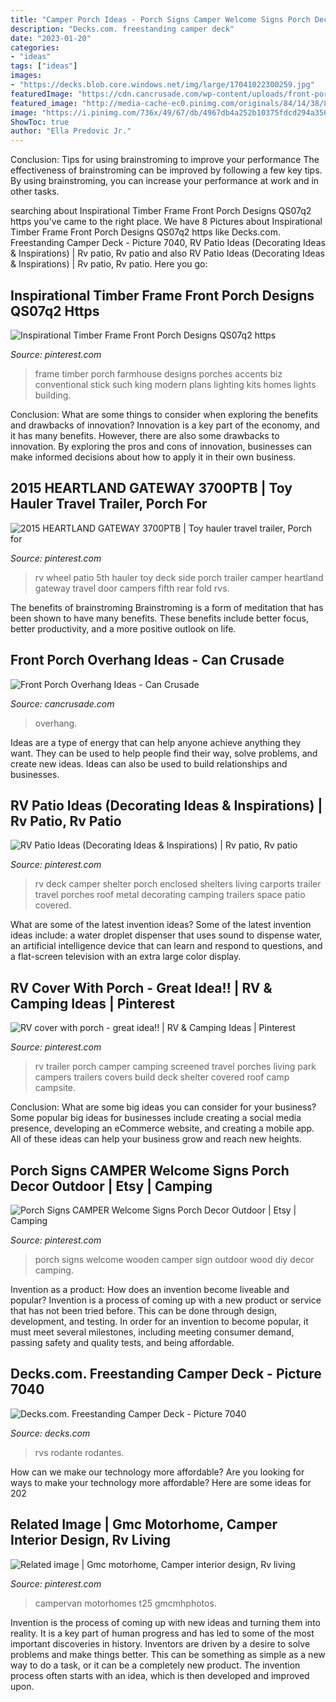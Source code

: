 ```yaml
---
title: "Camper Porch Ideas - Porch Signs Camper Welcome Signs Porch Decor Outdoor"
description: "Decks.com. freestanding camper deck"
date: "2023-01-20"
categories:
- "ideas"
tags: ["ideas"]
images:
- "https://decks.blob.core.windows.net/img/large/17041022300259.jpg"
featuredImage: "https://cdn.cancrusade.com/wp-content/uploads/front-porch-overhang-ideas_513657.jpg"
featured_image: "http://media-cache-ec0.pinimg.com/originals/84/14/38/8414380b6e54b819562ebb513b304dbb.jpg"
image: "https://i.pinimg.com/736x/49/67/db/4967db4a252b10375fdcd294a356f83f--heartland-ideas.jpg"
ShowToc: true
author: "Ella Predovic Jr."
---
```



Conclusion: Tips for using brainstroming to improve your performance
The effectiveness of brainstroming can be improved by following a few key tips. By using brainstroming, you can increase your performance at work and in other tasks.

	

		
searching about Inspirational Timber Frame Front Porch Designs QS07q2 https you've came to the right place. We have 8 Pictures about Inspirational Timber Frame Front Porch Designs QS07q2 https like Decks.com. Freestanding Camper Deck - Picture 7040, RV Patio Ideas (Decorating Ideas &amp; Inspirations) | Rv patio, Rv patio and also RV Patio Ideas (Decorating Ideas &amp; Inspirations) | Rv patio, Rv patio. Here you go:
		
    
## Inspirational Timber Frame Front Porch Designs QS07q2 Https

<img loading=lazy src="https://i.pinimg.com/originals/34/fc/75/34fc759c6283a7f3ad06bbc0f9a66c1c.jpg" onerror="this.onerror=null;this.src='https://tse3.mm.bing.net/th?id=OIP.uGbnLNGf4o9kKTlTtyV3tAHaFj&amp;pid=15.1';" alt="Inspirational Timber Frame Front Porch Designs QS07q2 https">

_Source: pinterest.com_

>frame timber porch farmhouse designs porches accents biz conventional stick such king modern plans lighting kits homes lights building. 

	

Conclusion: What are some things to consider when exploring the benefits and drawbacks of innovation?
Innovation is a key part of the economy, and it has many benefits. However, there are also some drawbacks to innovation. By exploring the pros and cons of innovation, businesses can make informed decisions about how to apply it in their own business.

    
## 2015 HEARTLAND GATEWAY 3700PTB | Toy Hauler Travel Trailer, Porch For

<img loading=lazy src="https://i.pinimg.com/736x/49/67/db/4967db4a252b10375fdcd294a356f83f--heartland-ideas.jpg" onerror="this.onerror=null;this.src='https://tse1.mm.bing.net/th?id=OIP.zemtEBbljedxSzE0SImmaAHaE6&amp;pid=15.1';" alt="2015 HEARTLAND GATEWAY 3700PTB | Toy hauler travel trailer, Porch for">

_Source: pinterest.com_

>rv wheel patio 5th hauler toy deck side porch trailer camper heartland gateway travel door campers fifth rear fold rvs. 

	

The benefits of brainstroming
Brainstroming is a form of meditation that has been shown to have many benefits. These benefits include better focus, better productivity, and a more positive outlook on life.

    
## Front Porch Overhang Ideas - Can Crusade

<img loading=lazy src="https://cdn.cancrusade.com/wp-content/uploads/front-porch-overhang-ideas_513657.jpg" onerror="this.onerror=null;this.src='https://tse1.mm.bing.net/th?id=OIP.jIWqute6XjnUwg4_DDfijgHaJ4&amp;pid=15.1';" alt="Front Porch Overhang Ideas - Can Crusade">

_Source: cancrusade.com_

>overhang. 

	

Ideas are a type of energy that can help anyone achieve anything they want. They can be used to help people find their way, solve problems, and create new ideas. Ideas can also be used to build relationships and businesses.

    
## RV Patio Ideas (Decorating Ideas &amp; Inspirations) | Rv Patio, Rv Patio

<img loading=lazy src="https://i.pinimg.com/736x/d7/56/41/d75641b21fc56b4efd6a79faa2ac85d9.jpg" onerror="this.onerror=null;this.src='https://tse3.mm.bing.net/th?id=OIP.Kk1jyk1UVszZPfS_joA-QgHaEa&amp;pid=15.1';" alt="RV Patio Ideas (Decorating Ideas &amp; Inspirations) | Rv patio, Rv patio">

_Source: pinterest.com_

>rv deck camper shelter porch enclosed shelters living carports trailer travel porches roof metal decorating camping trailers space patio covered. 

	

What are some of the latest invention ideas?
Some of the latest invention ideas include: a water droplet dispenser that uses sound to dispense water, an artificial intelligence device that can learn and respond to questions, and a flat-screen television with an extra large color display.

    
## RV Cover With Porch - Great Idea!! | RV &amp; Camping Ideas | Pinterest

<img loading=lazy src="http://media-cache-ec0.pinimg.com/originals/84/14/38/8414380b6e54b819562ebb513b304dbb.jpg" onerror="this.onerror=null;this.src='https://tse4.mm.bing.net/th?id=OIP.2Gt62RP3DTruACn-K0cR9gHaEa&amp;pid=15.1';" alt="RV cover with porch - great idea!! | RV &amp; Camping Ideas | Pinterest">

_Source: pinterest.com_

>rv trailer porch camper camping screened travel porches living park campers trailers covers build deck shelter covered roof camp campsite. 

	

Conclusion: What are some big ideas you can consider for your business?
Some popular big ideas for businesses include creating a social media presence, developing an eCommerce website, and creating a mobile app. All of these ideas can help your business grow and reach new heights.

    
## Porch Signs CAMPER Welcome Signs Porch Decor Outdoor | Etsy | Camping

<img loading=lazy src="https://i.pinimg.com/originals/3d/93/f3/3d93f38e088fd7318cd086513fbbf1a1.jpg" onerror="this.onerror=null;this.src='https://tse1.mm.bing.net/th?id=OIP.3yYxsXI0331JiMlB0CCyAAHaJ4&amp;pid=15.1';" alt="Porch Signs CAMPER Welcome Signs Porch Decor Outdoor | Etsy | Camping">

_Source: pinterest.com_

>porch signs welcome wooden camper sign outdoor wood diy decor camping. 

	

Invention as a product: How does an invention become liveable and popular?
Invention is a process of coming up with a new product or service that has not been tried before. This can be done through design, development, and testing. In order for an invention to become popular, it must meet several milestones, including meeting consumer demand, passing safety and quality tests, and being affordable.

    
## Decks.com. Freestanding Camper Deck - Picture 7040

<img loading=lazy src="https://decks.blob.core.windows.net/img/large/17041022300259.jpg" onerror="this.onerror=null;this.src='https://tse3.mm.bing.net/th?id=OIP.CMvLwQI7YdrW3YzTedE-0QHaEK&amp;pid=15.1';" alt="Decks.com. Freestanding Camper Deck - Picture 7040">

_Source: decks.com_

>rvs rodante rodantes. 

	

How can we make our technology more affordable?
Are you looking for ways to make your technology more affordable? Here are some ideas for 202
    
## Related Image | Gmc Motorhome, Camper Interior Design, Rv Living

<img loading=lazy src="https://i.pinimg.com/originals/e9/98/46/e99846c6883ffd067265b64e23476d1f.jpg" onerror="this.onerror=null;this.src='https://tse2.mm.bing.net/th?id=OIP.pzLgbIMq-tiZySiWcgcIeQHaJ4&amp;pid=15.1';" alt="Related image | Gmc motorhome, Camper interior design, Rv living">

_Source: pinterest.com_

>campervan motorhomes t25 gmcmhphotos. 

	

Invention is the process of coming up with new ideas and turning them into reality. It is a key part of human progress and has led to some of the most important discoveries in history. Inventors are driven by a desire to solve problems and make things better. This can be something as simple as a new way to do a task, or it can be a completely new product. The invention process often starts with an idea, which is then developed and improved upon.

